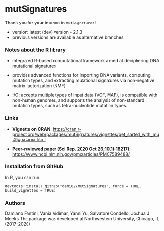 # mutSignatures
Thank you for your interest in `mutSignatures`! 

- version: latest (dev) version - 2.1.3
- previous versions are available as alternative branches

### Notes about the R library

- integrated R-based computational framework aimed at deciphering DNA mutational signatures

- provides advanced functions for importing DNA variants, computing mutation types, and 
extracting mutational signatures via non-negative matrix factorization (NMF) 

- I/O: accepts multiple types of input data (VCF, MAF), is compatible with non-human genomes, 
and supports the analysis of non-standard mutation types, such as tetra-nucleotide mutation types. 


### Links

- **Vignette on CRAN**: <https://cran.r-project.org/web/packages/mutSignatures/vignettes/get_sarted_with_mutSignatures.html>

- **Peer-reviewed paper (Sci Rep. 2020 Oct 26;10(1):18217)**: <https://www.ncbi.nlm.nih.gov/pmc/articles/PMC7589488/>

### Installation from GitHub

In R, you can run:
```
devtools::install_github("dami82/mutSignatures", force = TRUE, build_vignettes = TRUE)
```

### Authors
Damiano Fantini, Vania Vidimar, Yanni Yu, Salvatore Condello, Joshua J Meeks
The package was developed at Northwestern University, Chicago, IL (2017-2020)
